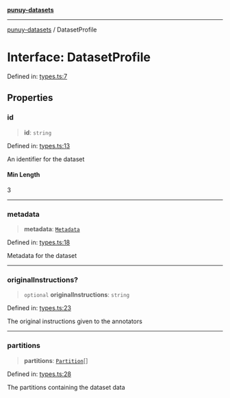 [**punuy-datasets**](../README.md)

***

[punuy-datasets](../README.md) / DatasetProfile

# Interface: DatasetProfile

Defined in: [types.ts:7](https://github.com/andrefs/punuy-datasets/blob/6011a8fdf7a1327e3552464eff1eb4fa6c957091/src/lib/types.ts#L7)

## Properties

### id

> **id**: `string`

Defined in: [types.ts:13](https://github.com/andrefs/punuy-datasets/blob/6011a8fdf7a1327e3552464eff1eb4fa6c957091/src/lib/types.ts#L13)

An identifier for the dataset

#### Min Length

3

***

### metadata

> **metadata**: [`Metadata`](Metadata.md)

Defined in: [types.ts:18](https://github.com/andrefs/punuy-datasets/blob/6011a8fdf7a1327e3552464eff1eb4fa6c957091/src/lib/types.ts#L18)

Metadata for the dataset

***

### originalInstructions?

> `optional` **originalInstructions**: `string`

Defined in: [types.ts:23](https://github.com/andrefs/punuy-datasets/blob/6011a8fdf7a1327e3552464eff1eb4fa6c957091/src/lib/types.ts#L23)

The original instructions given to the annotators

***

### partitions

> **partitions**: [`Partition`](Partition.md)[]

Defined in: [types.ts:28](https://github.com/andrefs/punuy-datasets/blob/6011a8fdf7a1327e3552464eff1eb4fa6c957091/src/lib/types.ts#L28)

The partitions containing the dataset data
